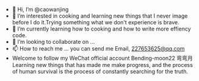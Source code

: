 - 👋 Hi, I’m @caowanjing
- 👀 I’m interested in cooking and learning new things that I never image before I do it.Trying something what we don't experience is brave.
- 🌱 I’m currently learning how to cooking and how to write more effiency code.
- 💞️ I’m looking to collaborate on ...
- 📫 How to reach me ... you can send me Email, 227653625@qq.com 
- Welcome to follow my WeChat official account    Bending-moon22  弯弯月
Learning new things that has made me make progress, and the process of human survival is the process of constantly searching for the truth.
<!---
caowanjing-code/caowanjing-code is a ✨ special ✨ repository because its `README.md` (this file) appears on your GitHub profile.
You can click the Preview link to take a look at your changes.
--->
